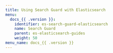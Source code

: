```yaml
---
title: Using Search Guard with Elasticsearch
menu:
  docs_{{ .version }}:
    identifier: es-search-guard-elasticsearch
    name: Search Guard
    parent: es-elasticsearch-guides
    weight: 50
menu_name: docs_{{ .version }}
---
```

